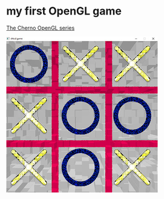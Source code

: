 # my first OpenGL game

[The Cherno OpenGL series](https://www.youtube.com/playlist?list=PLlrATfBNZ98foTJPJ_Ev03o2oq3-GGOS2)

![megadank.jpg](build/res/textures/megadank.jpg)
